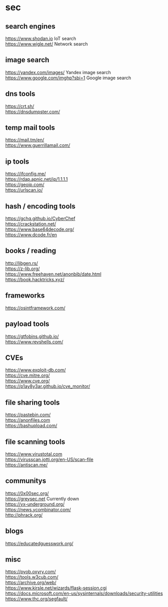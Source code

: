 # sec

## search engines
https://www.shodan.io IoT search \
https://www.wigle.net/ Network search 

## image search 
https://yandex.com/images/ Yandex image search \
https://www.google.com/imghp?sbi=1 Google image search

## dns tools
https://crt.sh/ \
https://dnsdumpster.com/

## temp mail tools
https://mail.tm/en/ \
https://www.guerrillamail.com/ 

## ip tools
https://ifconfig.me/ \
https://rdap.apnic.net/ip/1.1.1.1 \
https://geoip.com/ \
https://urlscan.io/

## hash / encoding tools
https://gchq.github.io/CyberChef \
https://crackstation.net/ \
https://www.base64decode.org/ \
https://www.dcode.fr/en

## books / reading
http://libgen.rs/ \
https://z-lib.org/ \
https://www.freehaven.net/anonbib/date.html \
https://book.hacktricks.xyz/

## frameworks
https://osintframework.com/

## payload tools 
https://gtfobins.github.io/ \
https://www.revshells.com/

## CVEs
https://www.exploit-db.com/ \
https://cve.mitre.org/ \
https://www.cve.org/ \
https://p1ay8y3ar.github.io/cve_monitor/

## file sharing tools
https://pastebin.com/ \
https://anonfiles.com \
https://bashupload.com/

## file scanning tools
https://www.virustotal.com \
https://virusscan.jotti.org/en-US/scan-file \
https://antiscan.me/

## communitys
https://0x00sec.org/ \
https://greysec.net Currently down\
https://vx-underground.org/ \
https://news.ycombinator.com/ \
http://phrack.org/

## blogs
https://educatedguesswork.org/

## misc
https://pyob.oxyry.com/ \
https://tools.w3cub.com/ \
https://archive.org/web/ \
https://www.kirsle.net/wizards/flask-session.cgi \
https://docs.microsoft.com/en-us/sysinternals/downloads/security-utilities \
https://www.thc.org/segfault/
